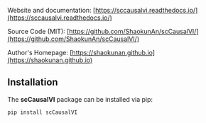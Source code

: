 Website and documentation: [https://sccausalvi.readthedocs.io/](https://sccausalvi.readthedocs.io/)

Source Code (MIT): [https://github.com/ShaokunAn/scCausalVI/](https://github.com/ShaokunAn/scCausalVI/)


Author's Homepage: [https://shaokunan.github.io](https://shaokunan.github.io)

## Installation

The **scCausalVI** package can be installed via pip:

```sh
pip install scCausalVI
```
